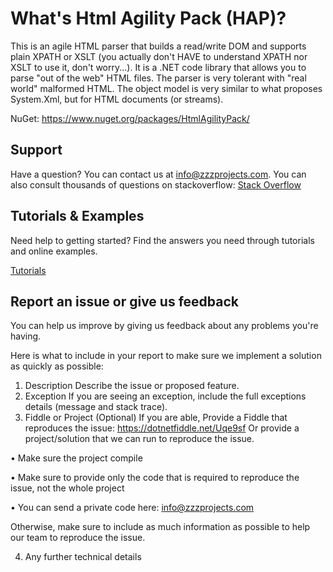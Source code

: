 # What's Html Agility Pack (HAP)?
This is an agile HTML parser that builds a read/write DOM and supports plain XPATH or XSLT (you actually don't HAVE to understand XPATH nor XSLT to use it, don't worry...). It is a .NET code library that allows you to parse "out of the web" HTML files. The parser is very tolerant with "real world" malformed HTML. The object model is very similar to what proposes System.Xml, but for HTML documents (or streams).

NuGet: https://www.nuget.org/packages/HtmlAgilityPack/

## Support
Have a question? You can contact us at info@zzzprojects.com.
You can also consult thousands of questions on stackoverflow: 
[Stack Overflow](https://stackoverflow.com/questions/tagged/html-agility-pack)

## Tutorials & Examples
Need help to getting started? Find the answers you need through tutorials and online examples.

[Tutorials](https://html-agility-pack.net/tutorials)

## Report an issue or give us feedback
You can help us improve by giving us feedback about any problems you're having.

Here is what to include in your report to make sure we implement a solution as quickly as possible: 
1. Description
Describe the issue or proposed feature.
2. Exception
If you are seeing an exception, include the full exceptions details (message and stack trace).
3. Fiddle or Project (Optional)
If you are able,
Provide a Fiddle that reproduces the issue: https://dotnetfiddle.net/Uqe9sf
Or provide a project/solution that we can run to reproduce the issue.

  •	Make sure the project compile
  
  •	Make sure to provide only the code that is required to reproduce the issue, not the whole project
  
  •	You can send a private code here: info@zzzprojects.com

Otherwise, make sure to include as much information as possible to help our team to reproduce the issue.

4. Any further technical details


